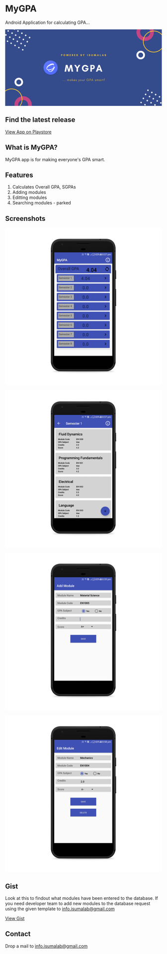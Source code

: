 # MyGPA
Android Application for calculating GPA...

![alt banner](./doc/README/banner.png)

## Find the latest release

[View App on Playstore](https://play.google.com/store/apps/details?id=isumalab.entc)

## What is MyGPA?

MyGPA app is for making everyone's GPA smart.

## Features

1. Calculates Overall GPA, SGPAs
2. Adding modules
3. Editting modules
4. Searching modules - parked

## Screenshots

![alt Home](./doc/README/img0.png)

![alt SEMESTERVIEW](./doc/README/img1.png)

![alt ADDMODULES](./doc/README/img2.png)

![alt EDITMODULES](./doc/README/img3.png)

## Gist

Look at this to findout what modules have been entered to the database.
If you need developer team to add new modules to the database request using the given template to info.isumalab@gmail.com

[View Gist](https://gist.github.com/isurunuwanthilaka/170fa5a1defae9d10d244a339ea196e2)

## Contact

Drop a mail to info.isumalab@gmail.com
